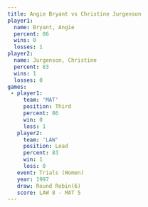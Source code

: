 ```yaml
---
title: Angie Bryant vs Christine Jurgenson
player1:                    
  name: Bryant, Angie       
  percent: 86               
  wins: 0                   
  losses: 1                 
player2:                    
  name: Jurgenson, Christine
  percent: 83               
  wins: 1                   
  losses: 0                 
games:
 - player1:         
     team: 'MAT'    
     position: Third
     percent: 86    
     win: 0         
     loss: 1        
   player2:        
     team: 'LAW'   
     position: Lead
     percent: 83   
     win: 1        
     loss: 0       
   event: Trials (Women)
   year: 1997           
   draw: Round Robin(6) 
   score: LAW 8 - MAT 5 
---
```

